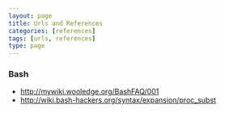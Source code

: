 ```yaml
---
layout: page
title: Urls and References
categories: [references]
tags: [urls, references]
type: page
---
```


### Bash

* http://mywiki.wooledge.org/BashFAQ/001
* http://wiki.bash-hackers.org/syntax/expansion/proc_subst

